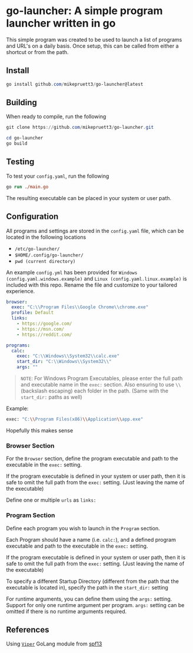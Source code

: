 # go-launcher: A simple program launcher written in go

This simple program was created to be used to launch a list of programs and URL's on a daily basis. Once setup, this can be called from either a shortcut or from the path.

## Install

```PowerShell
go install github.com/mikepruett3/go-launcher@latest
```

## Building

When ready to compile, run the following

```powershell
git clone https://github.com/mikepruett3/go-launcher.git

cd go-launcher
go build
```

## Testing

To test your `config.yaml`, run the following

```ps
go run ./main.go
```

The resulting executable can be placed in your system or user path.

## Configuration

All programs and settings are stored in the `config.yaml` file, which can be located in the following locations

- `/etc/go-launcher/`
- `$HOME/.config/go-launcher/`
- `pwd (current directory)`

An example `config.yml` has been provided for `Windows (config.yaml.windows.example)` and `Linux (config.yaml.linux.example)` is included with this repo. Rename the file and customize to your tailored experience.

```yaml
browser:
  exec: "C:\\Program Files\\Google Chrome\\chrome.exe"
  profile: Default
  links:
    - https://google.com/
    - https://msn.com/
    - https://reddit.com/

programs:
  calc:
    exec: "C:\\Windows\\System32\\calc.exe"
    start_dir: "C:\\Windows\\System32\\"
    args: ""
```

> `NOTE`: For Windows Program Executables, please enter the full path and executable name in the `exec:` section. Also ensuring to use `\\` (backslash escaping) each folder in the path. (Same with the `start_dir:` paths as well)

Example:

```bash
exec: "C:\\Program Files(x86)\\Application\\app.exe"
```

Hopefully this makes sense

### Browser Section

For the `Browser` section, define the program executable and path to the executable in the `exec:` setting.

If the program executable is defined in your system or user path, then it is safe to omit the full path from the `exec:` setting. (Just leaving the name of the executable)

Define one or multiple `urls` as `links:`

### Program Section

Define each program you wish to launch in the `Program` section.

Each Program should have a name (i.e. `calc:`), and a defined program executable and path to the executable in the `exec:` setting.

If the program executable is defined in your system or user path, then it is safe to omit the full path from the `exec:` setting. (Just leaving the name of the executable)

To specify a different Startup Directory (different from the path that the executable is located in), specify the path in the `start_dir:` setting

For runtime arguments, you can define them using the `args:` setting. Support for only one runtime argument per program. `args:` setting can be omitted if there is no runtime arguments required.

## References

Using [`Viper`](https://github.com/spf13/viper) GoLang module from [spf13](https://github.com/spf13)
